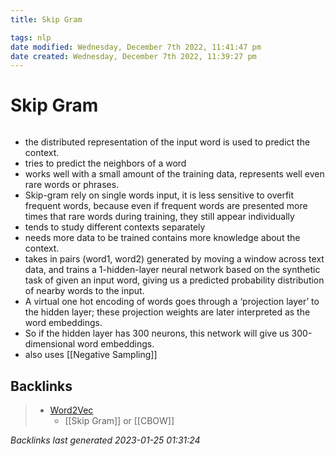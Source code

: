 ```yaml
---
title: Skip Gram

tags: nlp
date modified: Wednesday, December 7th 2022, 11:41:47 pm
date created: Wednesday, December 7th 2022, 11:39:27 pm
---
```


# Skip Gram
```toc
```

- the distributed representation of the input word is used to predict the context.
- tries to predict the neighbors of a word
- works well with a small amount of the training data, represents well even rare words or phrases.
- Skip-gram rely on single words input, it is less sensitive to overfit frequent words, because even if frequent words are presented more times that rare words during training, they still appear individually
- tends to study different contexts separately
- needs more data to be trained contains more knowledge about the context.
- takes in pairs (word1, word2) generated by moving a window across text data, and trains a 1-hidden-layer neural network based on the synthetic task of given an input word, giving us a predicted probability distribution of nearby words to the input. 
- A virtual one hot encoding of words goes through a ‘projection layer’ to the hidden layer; these projection weights are later interpreted as the word embeddings. 
- So if the hidden layer has 300 neurons, this network will give us 300-dimensional word embeddings.
- also uses [[Negative Sampling]]

## Backlinks

> - [Word2Vec](Word2Vec.md)
>   - [[Skip Gram]] or [[CBOW]]

_Backlinks last generated 2023-01-25 01:31:24_
